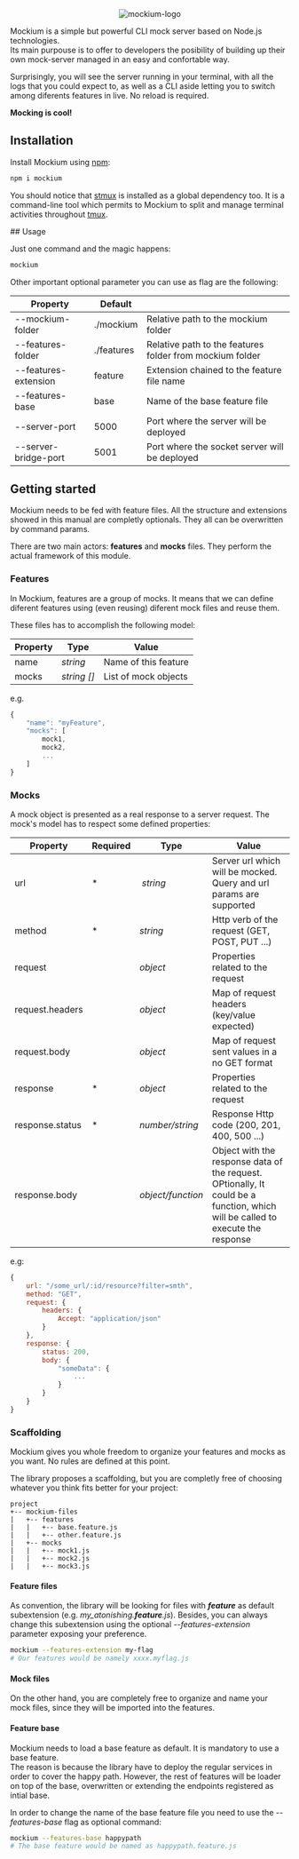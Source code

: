 <div style="text-align: center;">
    <img alt="mockium-logo" src="https://drive.google.com/uc?export=view&id=1XIatwEA1_4Q2g0S1_-QY4ISbUWsxdeW-">
</div>

Mockium is a simple but powerful CLI mock server based on Node.js technologies.<br >
Its main purpouse is to offer to developers the posibility of building up their own mock-server managed in an easy and confortable way.<br >

Surprisingly, you will see the server running in your terminal, with all the logs that you could expect to, as well as a CLI aside letting you to switch among diferents features in live. No reload is required.

**Mocking is cool!**

## Installation

Install Mockium using [npm](https://www.npmjs.com/):

```bash
npm i mockium
```
You should notice that [stmux](https://github.com/rse/stmux) is installed as a global dependency too. It is a command-line tool which permits to Mockium to split and manage terminal activities throughout [tmux](https://github.com/tmux/tmux/wiki).

## Usage

Just one command and the magic happens:

```bash
mockium
```

Other important optional parameter you can use as flag are the following:

| Property | Default | |
| ----------- | ----------- | ----------- |
| --mockium-folder | ./mockium | Relative path to the mockium folder |
| --features-folder | ./features | Relative path to the features folder from mockium folder |
| --features-extension | feature | Extension chained to the feature file name |
| --features-base | base | Name of the base feature file |
| --server-port | 5000 | Port where the server will be deployed  |
| --server-bridge-port | 5001 | Port where the socket server will be deployed  |

## Getting started

Mockium needs to be fed with feature files.
All the structure and extensions showed in this manual are completly optionals. They all can be overwritten by command params.

There are two main actors: **features** and **mocks** files. They perform the actual framework of this module.

### Features

In Mockium, features are a group of mocks. It means that we can define diferent features using (even reusing) diferent mock files and reuse them.

These files has to accomplish the following model:

| Property | Type | Value |
| ----------- | ----------- | ----------- |
| name | *string* | Name of this feature |
| mocks | *string []* | List of mock objects |

e.g.
```js
{
    "name": "myFeature",
    "mocks": [
        mock1,
        mock2,
        ...
    ]
}
```

### Mocks

A mock object is presented as a real response to a server request.
The mock's model has to respect some defined properties:

| Property | Required | Type | Value |
| ----------- | ----------- | ----------- | ----------- |
| url | * | *string* | Server url which will be mocked. Query and url params are supported |
| method | * | *string* | Http verb of the request (GET, POST, PUT ...) |
| request |  | *object* | Properties related to the request |
| request.headers |  | *object* | Map of request headers (key/value expected) |
| request.body |  | *object* | Map of request sent values in a no GET format |
| response | * | *object* | Properties related to the request |
| response.status | * | *number/string* | Response Http code (200, 201, 400, 500 ...) |
| response.body |  | *object/function* | Object with the response data of the request. OPtionally, It could be a function, which will be called to execute the response |

e.g:

```js
{
    url: "/some_url/:id/resource?filter=smth",
    method: "GET",
    request: {
        headers: {
            Accept: "application/json"
        }
    },
    response: {
        status: 200,
        body: {
            "someData": {
                ...
            }
        }
    }
}
```

### Scaffolding

Mockium gives you whole freedom to organize your features and mocks as you want. No rules are defined at this point.

The library proposes a scaffolding, but you are completly free of choosing whatever you think fits better for your project:

```
project
+-- mockium-files
|   +-- features
|   |   +-- base.feature.js
|   |   +-- other.feature.js
|   +-- mocks
|   |   +-- mock1.js
|   |   +-- mock2.js
|   |   +-- mock3.js
```

#### Feature files

As convention, the library will be looking for files with ***feature*** as default subextension (e.g. *my_atonishing.**feature**.js*). Besides, you can always change this subextension using the optional *--features-extension* parameter exposing your preference.

```bash
mockium --features-extension my-flag
# Our features would be namely xxxx.myflag.js
```

#### Mock files

On the other hand, you are completely free to organize and name your mock files, since they will be imported into the features.

#### Feature base

Mockium needs to load a base feature as default. It is mandatory to use a base feature.<br>
The reason is because the library have to deploy the regular services in order to cover the happy path. However, the rest of features will be loader on top of the base, overwritten or extending the endpoints registered as intial base.

In order to change the name of the base feature file you need to use the *--features-base* flag as optional command:

```bash
mockium --features-base happypath
# The base feature would be named as happypath.feature.js
```